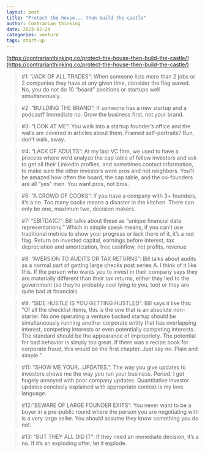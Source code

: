 ```yaml
---
layout: post
title: "Protect the house... then build the castle"
author: Contrarian thinking
date: 2023-02-24
categories: venture
tags: start-up
---
```


[https://contrarianthinking.co/protect-the-house-then-build-the-castle/](https://contrarianthinking.co/protect-the-house-then-build-the-castle/)

> #1: “JACK OF ALL TRADES”: When someone lists more than 2 jobs or 2 companies they have at any given time, consider the flag waved. No, you do not do 10 “board” positions or startups well simultaneously. 

> #2: “BUILDING THE BRAND”: If someone has a new startup and a podcast? Immediate no. Grow the business first, not your brand.

> #3: “LOOK AT ME”: You walk into a startup founder’s office and the walls are covered in articles about them. Framed self-portraits? Run, don’t walk, away.

> #4: “LACK OF ADULTS”: At my last VC firm, we used to have a process where we’d analyze the cap table of fellow investors and ask to get all their LinkedIn profiles, and sometimes contact information, to make sure the other investors were pros and not neighbors. You’ll be amazed how often the board, the cap table, and the co-founders are all “yes” men. You want pros, not bros.

> #5: “A CROWD OF COOKS”: If you have a company with 3+ founders, it’s a no. Too many cooks means a disaster in the kitchen. There can only be one, maximum two, decision makers.

> #7: “EBITDA(C)”: Bill talks about these as “unique financial data representations.” Which in simple speak means, if you can’t use traditional metrics to show your progress or lack there of it, it’s a red flag. Return on invested capital, earnings before interest, tax depreciation and amortization, free cashflow, net profits, revenue

> #8: “AVERSION TO AUDITS OR TAX RETURNS”: Bill talks about audits as a normal part of getting large checks post series A. I think of it like this. If the person who wants you to invest in their company says they are materially different than their tax returns, either they lied to the government (so they’re probably cool lying to you, too) or they are quite bad at financials.

> #9: “SIDE HUSTLE IS YOU GETTING HUSTLED”: Bill says it like this: “Of all the checklist items, this is the one that is an absolute non-starter. No one operating a venture backed startup should be simultaneously running another corporate entity that has overlapping interest, competing interests or even potentially competing interests. The standard should be the appearance of impropriety. The potential for bad behavior is simply too great. If there was a recipe book for corporate fraud, this would be the first chapter. Just say no. Plain and simple.”

> #11: “SHOW ME YOUR…UPDATES.”: The way you give updates to investors shows me the way you run your business. Period. I get hugely annoyed with poor company updates. Quantitative investor updates concisely explained with appropriate context is my love language.

> #12:”BEWARE OF LARGE FOUNDER EXITS”: You never want to be a buyer in a pre-public round where the person you are negotiating with is a very large seller. You should assume they know something you do not.

> #13: “BUT THEY ALL DID IT”: If they need an immediate decision, it’s a no. If it’s an exploding offer, let it explode.